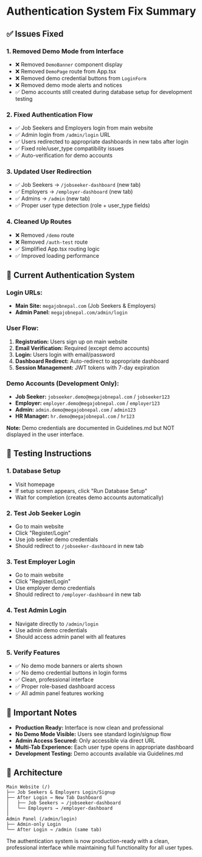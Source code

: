 # Authentication System Fix Summary

## ✅ Issues Fixed

### 1. **Removed Demo Mode from Interface**
- ❌ Removed `DemoBanner` component display
- ❌ Removed `DemoPage` route from App.tsx
- ❌ Removed demo credential buttons from `LoginForm`
- ❌ Removed demo mode alerts and notices
- ✅ Demo accounts still created during database setup for development testing

### 2. **Fixed Authentication Flow**
- ✅ Job Seekers and Employers login from main website
- ✅ Admin login from `/admin/login` URL
- ✅ Users redirected to appropriate dashboards in new tabs after login
- ✅ Fixed role/user_type compatibility issues
- ✅ Auto-verification for demo accounts

### 3. **Updated User Redirection**
- ✅ Job Seekers → `/jobseeker-dashboard` (new tab)
- ✅ Employers → `/employer-dashboard` (new tab)  
- ✅ Admins → `/admin` (new tab)
- ✅ Proper user type detection (role + user_type fields)

### 4. **Cleaned Up Routes**
- ❌ Removed `/demo` route
- ❌ Removed `/auth-test` route
- ✅ Simplified App.tsx routing logic
- ✅ Improved loading performance

## 🔐 Current Authentication System

### Login URLs:
- **Main Site:** `megajobnepal.com` (Job Seekers & Employers)
- **Admin Panel:** `megajobnepal.com/admin/login`

### User Flow:
1. **Registration:** Users sign up on main website
2. **Email Verification:** Required (except demo accounts)
3. **Login:** Users login with email/password
4. **Dashboard Redirect:** Auto-redirect to appropriate dashboard
5. **Session Management:** JWT tokens with 7-day expiration

### Demo Accounts (Development Only):
- **Job Seeker:** `jobseeker.demo@megajobnepal.com` / `jobseeker123`
- **Employer:** `employer.demo@megajobnepal.com` / `employer123`
- **Admin:** `admin.demo@megajobnepal.com` / `admin123`
- **HR Manager:** `hr.demo@megajobnepal.com` / `hr123`

**Note:** Demo credentials are documented in Guidelines.md but NOT displayed in the user interface.

## 🧪 Testing Instructions

### 1. Database Setup
- Visit homepage
- If setup screen appears, click "Run Database Setup"
- Wait for completion (creates demo accounts automatically)

### 2. Test Job Seeker Login
- Go to main website
- Click "Register/Login"
- Use job seeker demo credentials
- Should redirect to `/jobseeker-dashboard` in new tab

### 3. Test Employer Login
- Go to main website  
- Click "Register/Login"
- Use employer demo credentials
- Should redirect to `/employer-dashboard` in new tab

### 4. Test Admin Login
- Navigate directly to `/admin/login`
- Use admin demo credentials
- Should access admin panel with all features

### 5. Verify Features
- ✅ No demo mode banners or alerts shown
- ✅ No demo credential buttons in login forms
- ✅ Clean, professional interface
- ✅ Proper role-based dashboard access
- ✅ All admin panel features working

## 🚨 Important Notes

- **Production Ready:** Interface is now clean and professional
- **No Demo Mode Visible:** Users see standard login/signup flow
- **Admin Access Secured:** Only accessible via direct URL
- **Multi-Tab Experience:** Each user type opens in appropriate dashboard
- **Development Testing:** Demo accounts available via Guidelines.md

## 🔧 Architecture

```
Main Website (/)
├── Job Seekers & Employers Login/Signup
├── After Login → New Tab Dashboard
│   ├── Job Seekers → /jobseeker-dashboard
│   └── Employers → /employer-dashboard
│
Admin Panel (/admin/login)
├── Admin-only Login
└── After Login → /admin (same tab)
```

The authentication system is now production-ready with a clean, professional interface while maintaining full functionality for all user types.
